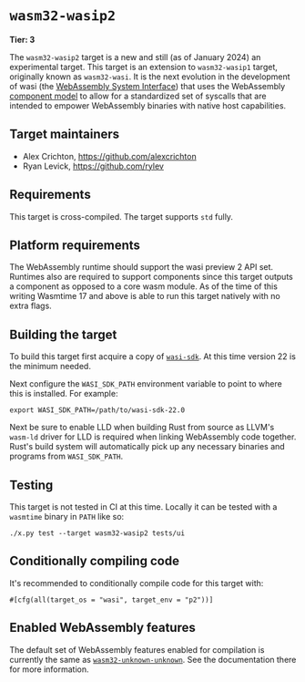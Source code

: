 # `wasm32-wasip2`

**Tier: 3**

The `wasm32-wasip2` target is a new and still (as of January 2024) an
experimental target. This target is an extension to `wasm32-wasip1` target,
originally known as `wasm32-wasi`. It is the next evolution in the development of
wasi (the [WebAssembly System Interface](https://wasi.dev)) that uses the WebAssembly
[component model] to allow for a standardized set of syscalls that are intended to empower
WebAssembly binaries with native host capabilities.

[component model]: https://github.com/WebAssembly/component-model

## Target maintainers

- Alex Crichton, https://github.com/alexcrichton
- Ryan Levick, https://github.com/rylev

## Requirements

This target is cross-compiled. The target supports `std` fully.

## Platform requirements

The WebAssembly runtime should support the wasi preview 2 API set. Runtimes also
are required to support components since this target outputs a component as
opposed to a core wasm module. As of the time of this writing Wasmtime 17 and
above is able to run this target natively with no extra flags.

## Building the target

To build this target first acquire a copy of
[`wasi-sdk`](https://github.com/WebAssembly/wasi-sdk/). At this time version 22
is the minimum needed.

Next configure the `WASI_SDK_PATH` environment variable to point to where this
is installed. For example:

```text
export WASI_SDK_PATH=/path/to/wasi-sdk-22.0
```

Next be sure to enable LLD when building Rust from source as LLVM's `wasm-ld`
driver for LLD is required when linking WebAssembly code together. Rust's build
system will automatically pick up any necessary binaries and programs from
`WASI_SDK_PATH`.

## Testing

This target is not tested in CI at this time. Locally it can be tested with a
`wasmtime` binary in `PATH` like so:

```text
./x.py test --target wasm32-wasip2 tests/ui
```

## Conditionally compiling code

It's recommended to conditionally compile code for this target with:

```text
#[cfg(all(target_os = "wasi", target_env = "p2"))]
```

## Enabled WebAssembly features

The default set of WebAssembly features enabled for compilation is currently the
same as [`wasm32-unknown-unknown`](./wasm32-unknown-unknown.md). See the
documentation there for more information.
